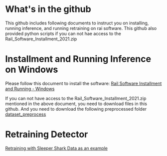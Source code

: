 <h1>What's in the github</h1>

This github includes following documents to instruct you on installing, running inference, and running retraining on rai software. This github also provided python scripts if you can not hae access to the Rail_Software_Installment_2021.zip

<h1>Installment and Running Inference on Windows</h1>

Please follow this document to install the software: [Rail Software Installment and Running - Windows](https://docs.google.com/document/d/1dgUWBqvbuQpN4nzXrfEXHfz5RnkXgQsHqqQ1YgdnkSI/edit?usp=sharing)

If you can not have access to the Rail_Software_Installment_2021.zip mentioned in the above document, you need to download files in this github. And you need to download the following preprocessed folder [dataset_preprocess](https://drive.google.com/drive/folders/1ccKbtYqRyZjLz0HLA5bwq7iKuO-r6XCk?usp=sharing)

<h1>Retraining Detector</h1>

[Retraining with Sleeper Shark Data as an example](https://docs.google.com/document/d/1gskPeOpe3sVmTnHM7V9udBXaGCpULW8moL9OQFG0atY/edit?usp=sharing)


